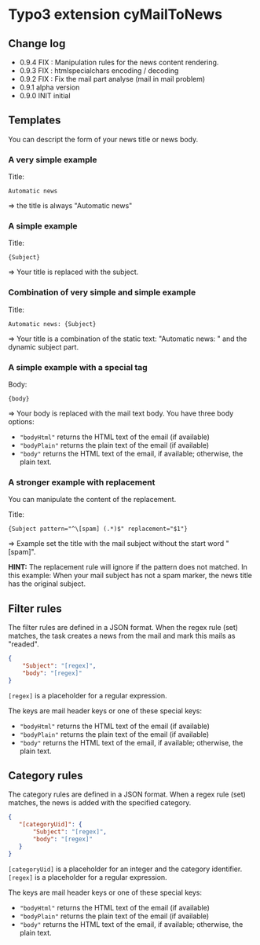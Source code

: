 # Typo3 extension cyMailToNews

## Change log

* 0.9.4 FIX : Manipulation rules for the news content rendering. 
* 0.9.3 FIX : htmlspecialchars encoding / decoding
* 0.9.2 FIX : Fix the mail part analyse (mail in mail problem)
* 0.9.1 alpha version
* 0.9.0 INIT initial

## Templates

You can descript the form of your news title or news body.

### A very simple example

Title:

```plain
Automatic news
```

=> the title is always "Automatic news"

### A simple example

Title:

```plain
{Subject}
```

=> Your title is replaced with the subject.

### Combination of very simple and simple example

Title:

```plain
Automatic news: {Subject}
```

=> Your title is a combination of the static text: "Automatic news: " and the dynamic subject part. 

### A simple example with a special tag

Body:

```plain
{body}
```

=> Your body is replaced with the mail text body. You have three body options:

* ```"bodyHtml"``` returns the HTML text of the email (if available)
* ```"bodyPlain"``` returns the plain text of the email (if available)
* ```"body"``` returns the HTML text of the email, if available; otherwise, the plain text.

### A stronger example with replacement

You can manipulate the content of the replacement.

Title:

```plain
{Subject pattern="^\[spam] (.*)$" replacement="$1"}
```

=> Example set the title with the mail subject without the start word "[spam]".

**HINT:** The replacement rule will ignore if the pattern does not matched. In this example: When
your mail subject has not a spam marker, the news title has the original subject.   

## Filter rules

The filter rules are defined in a JSON format. When the regex rule (set) matches, the task creates a news from the mail and mark this mails as "readed".

```json
{
    "Subject": "[regex]",
    "body": "[regex]"
}
```

```[regex]``` is a placeholder for a regular expression.

The keys are mail header keys or one of these special keys:

* ```"bodyHtml"``` returns the HTML text of the email (if available)
* ```"bodyPlain"``` returns the plain text of the email (if available)
* ```"body"``` returns the HTML text of the email, if available; otherwise, the plain text.

## Category rules

The category rules are defined in a JSON format. When a regex rule (set) matches, the news is added with the specified category.

```json
{
   "[categoryUid]": {
       "Subject": "[regex]",
       "body": "[regex]"
   }
}
```

```[categoryUid]``` is a placeholder for an integer and the category identifier.
```[regex]``` is a placeholder for a regular expression.

The keys are mail header keys or one of these special keys:

* ```"bodyHtml"``` returns the HTML text of the email (if available)
* ```"bodyPlain"``` returns the plain text of the email (if available)
* ```"body"``` returns the HTML text of the email, if available; otherwise, the plain text.

